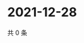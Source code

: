 # 2021-12-28

共 0 条

<!-- BEGIN WEIBO -->
<!-- 最后更新时间 Tue Dec 28 2021 20:23:50 GMT+0800 (China Standard Time) -->

<!-- END WEIBO -->
